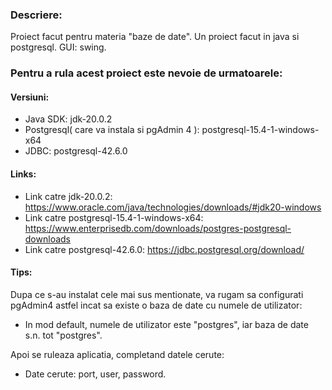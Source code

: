 ### Descriere:

Proiect facut pentru materia "baze de date".
Un proiect facut in java si postgresql.
GUI: swing.

### Pentru a rula acest proiect este nevoie de urmatoarele:

#### Versiuni:
- Java SDK: jdk-20.0.2
- Postgresql( care va instala si pgAdmin 4 ): postgresql-15.4-1-windows-x64
- JDBC: postgresql-42.6.0

#### Links:
- Link catre jdk-20.0.2: https://www.oracle.com/java/technologies/downloads/#jdk20-windows
- Link catre postgresql-15.4-1-windows-x64: https://www.enterprisedb.com/downloads/postgres-postgresql-downloads
- Link catre postgresql-42.6.0: https://jdbc.postgresql.org/download/

#### Tips:
Dupa ce s-au instalat cele mai sus mentionate, va rugam sa configurati pgAdmin4 astfel incat sa existe o baza de date cu numele de utilizator:

- In mod default, numele de utilizator este "postgres", iar baza de date s.n. tot "postgres".

Apoi se ruleaza aplicatia, completand datele cerute:

- Date cerute: port, user, password.
